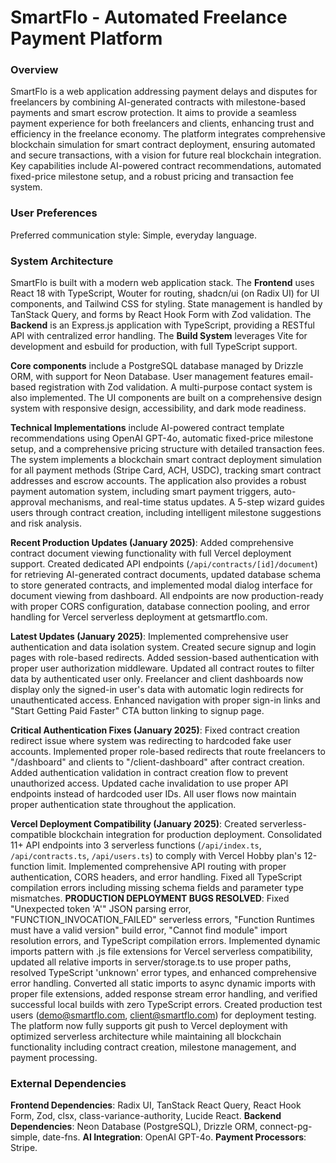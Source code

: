 # SmartFlo - Automated Freelance Payment Platform

### Overview
SmartFlo is a web application addressing payment delays and disputes for freelancers by combining AI-generated contracts with milestone-based payments and smart escrow protection. It aims to provide a seamless payment experience for both freelancers and clients, enhancing trust and efficiency in the freelance economy. The platform integrates comprehensive blockchain simulation for smart contract deployment, ensuring automated and secure transactions, with a vision for future real blockchain integration. Key capabilities include AI-powered contract recommendations, automated fixed-price milestone setup, and a robust pricing and transaction fee system.

### User Preferences
Preferred communication style: Simple, everyday language.

### System Architecture
SmartFlo is built with a modern web application stack. The **Frontend** uses React 18 with TypeScript, Wouter for routing, shadcn/ui (on Radix UI) for UI components, and Tailwind CSS for styling. State management is handled by TanStack Query, and forms by React Hook Form with Zod validation. The **Backend** is an Express.js application with TypeScript, providing a RESTful API with centralized error handling. The **Build System** leverages Vite for development and esbuild for production, with full TypeScript support.

**Core components** include a PostgreSQL database managed by Drizzle ORM, with support for Neon Database. User management features email-based registration with Zod validation. A multi-purpose contact system is also implemented. The UI components are built on a comprehensive design system with responsive design, accessibility, and dark mode readiness.

**Technical Implementations** include AI-powered contract template recommendations using OpenAI GPT-4o, automatic fixed-price milestone setup, and a comprehensive pricing structure with detailed transaction fees. The system implements a blockchain smart contract deployment simulation for all payment methods (Stripe Card, ACH, USDC), tracking smart contract addresses and escrow accounts. The application also provides a robust payment automation system, including smart payment triggers, auto-approval mechanisms, and real-time status updates. A 5-step wizard guides users through contract creation, including intelligent milestone suggestions and risk analysis.

**Recent Production Updates (January 2025)**: Added comprehensive contract document viewing functionality with full Vercel deployment support. Created dedicated API endpoints (`/api/contracts/[id]/document`) for retrieving AI-generated contract documents, updated database schema to store generated contracts, and implemented modal dialog interface for document viewing from dashboard. All endpoints are now production-ready with proper CORS configuration, database connection pooling, and error handling for Vercel serverless deployment at getsmartflo.com.

**Latest Updates (January 2025)**: Implemented comprehensive user authentication and data isolation system. Created secure signup and login pages with role-based redirects. Added session-based authentication with proper user authorization middleware. Updated all contract routes to filter data by authenticated user only. Freelancer and client dashboards now display only the signed-in user's data with automatic login redirects for unauthenticated access. Enhanced navigation with proper sign-in links and "Start Getting Paid Faster" CTA button linking to signup page.

**Critical Authentication Fixes (January 2025)**: Fixed contract creation redirect issue where system was redirecting to hardcoded fake user accounts. Implemented proper role-based redirects that route freelancers to "/dashboard" and clients to "/client-dashboard" after contract creation. Added authentication validation in contract creation flow to prevent unauthorized access. Updated cache invalidation to use proper API endpoints instead of hardcoded user IDs. All user flows now maintain proper authentication state throughout the application.

**Vercel Deployment Compatibility (January 2025)**: Created serverless-compatible blockchain integration for production deployment. Consolidated 11+ API endpoints into 3 serverless functions (`/api/index.ts`, `/api/contracts.ts`, `/api/users.ts`) to comply with Vercel Hobby plan's 12-function limit. Implemented comprehensive API routing with proper authentication, CORS headers, and error handling. Fixed all TypeScript compilation errors including missing schema fields and parameter type mismatches. **PRODUCTION DEPLOYMENT BUGS RESOLVED**: Fixed "Unexpected token 'A'" JSON parsing error, "FUNCTION_INVOCATION_FAILED" serverless errors, "Function Runtimes must have a valid version" build error, "Cannot find module" import resolution errors, and TypeScript compilation errors. Implemented dynamic imports pattern with .js file extensions for Vercel serverless compatibility, updated all relative imports in server/storage.ts to use proper paths, resolved TypeScript 'unknown' error types, and enhanced comprehensive error handling. Converted all static imports to async dynamic imports with proper file extensions, added response stream error handling, and verified successful local builds with zero TypeScript errors. Created production test users (demo@smartflo.com, client@smartflo.com) for deployment testing. The platform now fully supports git push to Vercel deployment with optimized serverless architecture while maintaining all blockchain functionality including contract creation, milestone management, and payment processing.

### External Dependencies
**Frontend Dependencies**: Radix UI, TanStack React Query, React Hook Form, Zod, clsx, class-variance-authority, Lucide React.
**Backend Dependencies**: Neon Database (PostgreSQL), Drizzle ORM, connect-pg-simple, date-fns.
**AI Integration**: OpenAI GPT-4o.
**Payment Processors**: Stripe.